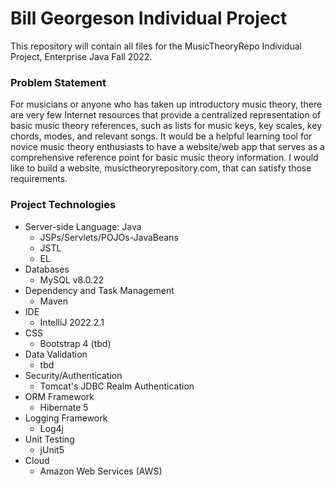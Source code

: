 # Bill Georgeson Individual Project 

This repository will contain all files for the MusicTheoryRepo Individual Project, Enterprise Java Fall 2022.

### Problem Statement

For musicians or anyone who has taken up introductory music theory, there are very few Internet resources that provide a centralized representation of basic music theory references, such as lists for music keys, key scales, key chords, modes, and relevant songs.  It would be a helpful learning tool for novice music theory enthusiasts to have a website/web app that serves as a comprehensive reference point for basic music theory information.  I would like to build a website, musictheoryrepository.com, that can satisfy those requirements.         

### Project Technologies
* Server-side Language: Java 
  * JSPs/Servlets/POJOs-JavaBeans
  * JSTL 
  * EL
* Databases
  * MySQL v8.0.22
* Dependency and Task Management
  * Maven
* IDE
  * IntelliJ 2022.2.1
* CSS
  * Bootstrap 4 (tbd)
* Data Validation
  * tbd
* Security/Authentication
  * Tomcat's JDBC Realm Authentication
* ORM Framework
  * Hibernate 5
* Logging Framework
  * Log4j
* Unit Testing
  * jUnit5 
* Cloud
  * Amazon Web Services (AWS)



